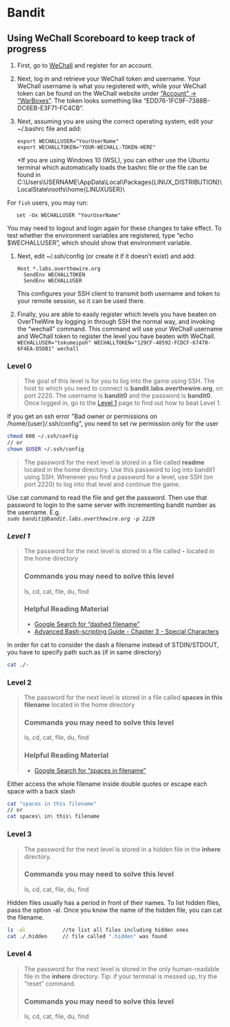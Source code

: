 # Bandit

## Using WeChall Scoreboard to keep track of progress

1. First, go to [WeChall](https://www.wechall.net/) and register for an account.
2. Next, log in and retrieve your WeChall token and username. Your WeChall username is what you registered with, while your WeChall token can be found on the WeChall website under [“Account” -&gt; “WarBoxes”](https://www.wechall.net/warboxes). The token looks something like “EDD76-1FC9F-7388B-DC6EB-E3F71-FC4CB”.
3. Next, assuming you are using the correct operating system, edit your ~/.bashrc file and add:

   ```text
   export WECHALLUSER="YourUserName"
   export WECHALLTOKEN="YOUR-WECHALL-TOKEN-HERE"
   ```

   \*If you are using Windows 10 \(WSL\), you can either use the Ubuntu terminal which automatically loads the bashrc file or the file can be found in C:\Users\USERNAME\AppData\Local\Packages{LINUX\_DISTRIBUTION}\LocalState\rootfs\home{LINUXUSER}\

For `fish` users, you may run:

```text
   set -Ux WECHALLUSER "YourUserName"
```

You may need to logout and login again for these changes to take effect. To test whether the environment variables are registered, type “echo $WECHALLUSER”, which should show that environment variable.

1. Next, edit ~/.ssh/config \(or create it if it doesn’t exist\) and add:

   ```text
   Host *.labs.overthewire.org
     SendEnv WECHALLTOKEN
     SendEnv WECHALLUSER
   ```

   This configures your SSH client to transmit both username and token to your remote session, so it can be used there.

2. Finally, you are able to easily register which levels you have beaten on OverTheWire by logging in through SSH the normal way, and invoking the “wechall” command. This command will use your WeChall username and WeChall token to register the level you have beaten with WeChall. `WECHALLUSER="tokumeipoh" WECHALLTOKEN="129CF-40592-FCDCF-67470-6F4EA-D5DB1" wechall`

### Level 0

> The goal of this level is for you to log into the game using SSH. The host to which you need to connect is **bandit.labs.overthewire.org**, on port 2220. The username is **bandit0** and the password is **bandit0**. Once logged in, go to the [Level 1](https://overthewire.org/wargames/bandit/bandit1.html) page to find out how to beat Level 1.

If you get an ssh error "Bad owner or permissions on /home/{user}/.ssh/config", you need to set rw permission only for the user

```bash
chmod 600 ~/.ssh/config
// or
chown $USER ~/.ssh/config
```

> The password for the next level is stored in a file called **readme** located in the home directory. Use this password to log into bandit1 using SSH. Whenever you find a password for a level, use SSH \(on port 2220\) to log into that level and continue the game.

Use cat command to read the file and get the password. Then use that password to login to the same server with incrementing bandit number as the username. E.g.  
_`sudo bandit1@bandit.labs.overthewire.org -p 2220`_

### _Level 1_

> The password for the next level is stored in a file called **-** located in the home directory
>
> ### Commands you may need to solve this level <a id="commands-you-may-need-to-solve-this-level"></a>
>
> ls, cd, cat, file, du, find
>
> ### Helpful Reading Material <a id="helpful-reading-material"></a>
>
> * [Google Search for “dashed filename”](https://www.google.com/search?q=dashed+filename)
> * [Advanced Bash-scripting Guide - Chapter 3 - Special Characters](http://tldp.org/LDP/abs/html/special-chars.html)

In order for cat to consider the dash a filename instead of STDIN/STDOUT, you have to specify path such as \(if in same directory\)

```bash
cat ./-
```

### Level 2

> The password for the next level is stored in a file called **spaces in this filename** located in the home directory
>
> ### Commands you may need to solve this level <a id="commands-you-may-need-to-solve-this-level"></a>
>
> ls, cd, cat, file, du, find
>
> ### Helpful Reading Material <a id="helpful-reading-material"></a>
>
> * [Google Search for “spaces in filename”](https://www.google.com/search?q=spaces+in+filename)

Either access the whole filename inside double quotes or escape each space with a back slash

```bash
cat "spaces in this filename"
// or
cat spaces\ in\ this\ filename
```

### Level 3

> The password for the next level is stored in a hidden file in the **inhere** directory.
>
> ### Commands you may need to solve this level <a id="commands-you-may-need-to-solve-this-level"></a>
>
> ls, cd, cat, file, du, find

Hidden files usually has a period in front of their names. To list hidden files, pass the option -al. Once you know the name of the hidden file, you can cat the filename.

```bash
ls -al            //to list all files including hidden ones
cat ./.hidden     // file called ".hidden" was found
```

### Level 4

> The password for the next level is stored in the only human-readable file in the **inhere** directory. Tip: if your terminal is messed up, try the “reset” command.
>
> ### Commands you may need to solve this level <a id="commands-you-may-need-to-solve-this-level"></a>
>
> ls, cd, cat, file, du, find

